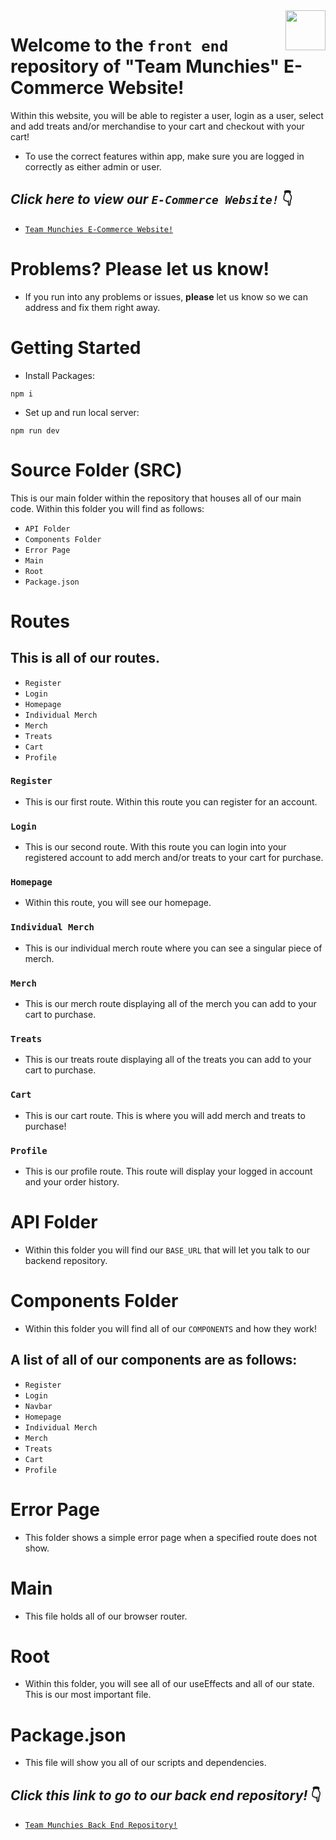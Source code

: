<img src="https://github.com/jstanley490/grace_shopper/blob/main/src/assets/logo.svg" align ="right" style="height: 64px" />

# Welcome to the ```front end``` repository of "Team Munchies" E-Commerce Website!

Within this website, you will be able to register a user, login as a user, select and add treats and/or merchandise to your cart and checkout with your cart!

* To use the correct features within app, make sure you are logged in correctly as either admin or user.
  
## *Click here to view our ```E-Commerce Website!```* 👇
* [```Team Munchies E-Commerce Website!```](https://delicate-piroshki-498b37.netlify.app/)

# Problems? Please let us know!

* If you run into any problems or issues, **please** let us know so we can address and fix them right away.

# Getting Started
* Install Packages:

```npm i```

* Set up and run local server:

```npm run dev```

# Source Folder (SRC)

This is our main folder within the repository that houses all of our main code. Within this folder you will find as follows:

* ```API Folder```
* ```Components Folder```
* ```Error Page```
* ```Main```
* ```Root```
* ```Package.json```

# Routes

## This is all of our routes.

* ```Register```
* ```Login```
* ```Homepage```
* ```Individual Merch```
* ```Merch```
* ```Treats```
* ```Cart```
* ```Profile```

### ```Register```

* This is our first route. Within this route you can register for an account.

### ```Login```

* This is our second route. With this route you can login into your registered account to add merch and/or treats to your cart for purchase.

### ```Homepage```

* Within this route, you will see our homepage.

### ```Individual Merch```

* This is our individual merch route where you can see a singular piece of merch.

### ```Merch```

* This is our merch route displaying all of the merch you can add to your cart to purchase.

### ```Treats```

* This is our treats route displaying all of the treats you can add to your cart to purchase.

### ```Cart```

* This is our cart route. This is where you will add merch and treats to purchase!

### ```Profile```

* This is our profile route. This route will display your logged in account and your order history.

# API Folder

* Within this folder you will find our ```BASE_URL``` that will let you talk to our backend repository.

# Components Folder

* Within this folder you will find all of our ```COMPONENTS``` and how they work!

## A list of all of our components are as follows:

* ```Register```
* ```Login```
* ```Navbar```
* ```Homepage```
* ```Individual Merch```
* ```Merch```
* ```Treats```
* ```Cart```
* ```Profile```

# Error Page

* This folder shows a simple error page when a specified route does not show.

# Main

* This file holds all of our browser router.

# Root

* Within this folder, you will see all of our useEffects and all of our state. This is our most important file.

# Package.json

* This file will show you all of our scripts and dependencies.

## *Click this link to go to our back end repository!* 👇
* [```Team Munchies Back End Repository!```](https://github.com/Blizzrard/graceShopperBackend/tree/main)
